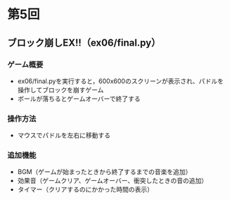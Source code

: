 # 第5回
## ブロック崩しEX!!（ex06/final.py）
### ゲーム概要
- ex06/final.pyを実行すると，600x600のスクリーンが表示され、パドルを操作してブロックを崩すゲーム
- ボールが落ちるとゲームオーバーで終了する
### 操作方法
- マウスでパドルを左右に移動する
### 追加機能
- BGM（ゲームが始まったときから終了するまでの音楽を追加）
- 効果音（ゲームクリア、ゲームオーバー、衝突したときの音の追加）
- タイマー（クリアするのにかかった時間の表示）